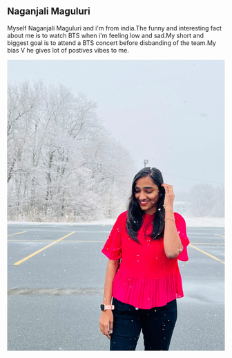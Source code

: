 ## Naganjali Maguluri

Myself Naganjali Maguluri and i'm from india.The funny and interesting fact about me is to watch BTS when i'm feeling low and sad.My short and biggest goal is to attend a BTS concert before disbanding of the team.My bias V he gives lot of postives vibes to me.

![insert](Myphoto.jpeg)

